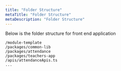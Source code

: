 ```yaml
---
title: "Folder Structure"
metaTitle: "Folder Structure"
metaDescription: "Folder Structure"
---
```





Below is the folder structure for front end application

```shell
/module-template
/packages/common-lib
/packages/attendance
/packages/teachers-app
/apis/attendanceApis.ts
...

```


